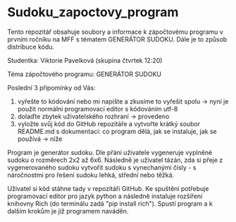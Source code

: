 # Sudoku_zapoctovy_program
Tento repozitář obsahuje soubory a informace k zápočtovému programu v prvním ročníku na MFF s tématem GENERÁTOR SUDOKU. Dále je to způsob distribuce kódu.

Studentka: Viktorie Pavelková (skupina čtvrtek 12:20)

Téma zápočtového programu: GENERÁTOR SUDOKU

Poslední 3 připomínky od Vás:
  1. vyřešte to kódování nebo mi napište a zkusíme to vyřešit spolu
      -> nyní je použit normální programovací editor s kódováním utf-8
  2. dolaďte zbytek uživatelského rozhraní
      -> provedeno
  3. vyložte svůj kód do GitHub repozitáře a vytvořte krátký soubor README.md s dokumentací: co program dělá, jak se instaluje, jak se používá
      -> níže

Program je generátor sudoku. Dle přání uživatele vygeneruje vyplněné sudoku o rozměrech 2x2 až 6x6. Následně je uživatel tázán, zda si přeje z vygenerovaného sudoku vytvořit sudoku s vynechanými čísly - s náročnostmi pro řešení sudoku lehká, střední nebo těžká.

Uživatel si kód stáhne tady v repozitáři GitHub. Ke spuštění potřebuje programovací editor pro jazyk python a následně instaluje rozšíření knihovny Rich (do terminálu zadá "pip install rich"). Spustí program a k dalším krokům je již programem naváděn.

